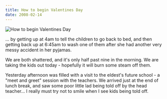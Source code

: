 ```yaml
---
title: How to begin Valentines Day
date: 2008-02-14
---
```


![How to begin Valentines Day](https://source.unsplash.com/jpkvklXwt98/1600x900)

... by getting up at 4am to tell the children to go back to bed, and then getting back up at 6:45am to wash one of them after she had another very messy accident in her pyjamas.

We are both shattered, and it's only half past nine in the morning. We are taking the kids out today - hopefully it will burn some steam off them.

Yesterday afternoon was filled with a visit to the eldest's future school - a "meet and greet" session with the teachers. We arrived just at the end of lunch break, and saw some poor little lad being told off by the head teacher... I really must try not to smile when I see kids being told off.